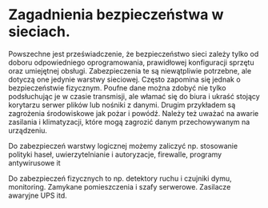 # Zagadnienia bezpieczeństwa w sieciach.
Powszechne jest przeświadczenie, że bezpieczeństwo sieci zależy tylko od doboru odpowiedniego oprogramowania, prawidłowej konfiguracji sprzętu oraz umiejętnej obsługi. Zabezpieczenia te są niewątpliwie potrzebne, ale dotyczą one jedynie warstwy sieciowej. Często zapomina się jednak o bezpieczeństwie fizycznym. Poufne dane można zdobyć nie tylko podsłuchując je w czasie transmisji, ale włamać się do biura i ukraść stojący korytarzu serwer plików lub nośniki z danymi. Drugim przykładem są zagrożenia środowiskowe jak pożar i powódź. Należy też uważać na awarie zasilania i klimatyzacji, które mogą zagrozić danym przechowywanym na urządzeniu.

Do zabezpieczeń warstwy logicznej możemy zaliczyć np. stosowanie polityki haseł, uwierzytelnianie i autoryzacje, firewalle, programy antywirusowe it

Do zabezpieczeń fizycznych to np. detektory ruchu i czujniki dymu, monitoring. Zamykane pomieszczenia i szafy serwerowe. Zasilacze awaryjne UPS itd.
